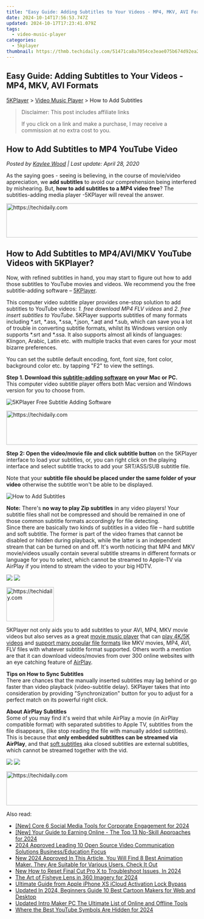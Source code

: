 ```yaml
---
title: "Easy Guide: Adding Subtitles to Your Videos - MP4, MKV, AVI Formats"
date: 2024-10-14T17:56:53.747Z
updated: 2024-10-17T17:23:41.079Z
tags:
  - video-music-player
categories:
  - 5kplayer
thumbnail: https://thmb.techidaily.com/51471ca8a7054ce3eae075b674d92ea208c6509841b94168b4ee14b78abb841b.jpg
---
```


## Easy Guide: Adding Subtitles to Your Videos - MP4, MKV, AVI Formats

[5KPlayer](https://tools.techidaily.com/5kplayer/products/) \> [Video Music Player](https://tools.techidaily.com/5kplayer/video-music-player/) \> How to Add Subtitles

>  Disclaimer: This post includes affiliate links
>
>  If you click on a link and make a purchase, I may receive a commission at no extra cost to you.
>

## How to Add Subtitles to MP4 YouTube Video

 _Posted by [Kaylee Wood](https://www.quora.com/profile/Amanda-Hu-21) | Last update: April 28, 2020_

As the saying goes - seeing is believing, in the course of movie/video appreciation, we **add subtitles** to avoid our comprehension being interfered by mishearing. But, **how to add subtitles to a MP4 video free**? The subtitles-adding media player -5KPlayer will reveal the answer.

<!-- affiliate ads begin -->
<a href="https://unicoeye.pxf.io/c/5597632/2134238/18498" target="_top" id="2134238">
  <img src="//a.impactradius-go.com/display-ad/18498-2134238" border="0" alt="https://techidaily.com" width="728" height="90"/>
</a>
<img height="0" width="0" src="https://unicoeye.pxf.io/i/5597632/2134238/18498" style="position:absolute;visibility:hidden;" border="0" />
<!-- affiliate ads end -->

## How to Add Subtitles to MP4/AVI/MKV YouTube Videos with 5KPlayer?

Now, with refined subtitles in hand, you may start to figure out how to add those subtitles to YouTube movies and videos. We recommend you the free subtitle-adding software – [5KPlayer](https://tools.techidaily.com/5kplayer/products/).

This computer video subtitle player provides one-stop solution to add subtitles to YouTube videos: _1\. free download MP4 FLV videos_ and _2\. free insert subtitles to YouTube_. 5KPlayer supports subtitles of many formats including \*.srt, \*.ass, \*.ssa, \*.json, \*.aqt and \*.sub, which can save you a lot of trouble in converting subtitle formats, whilst its Windows version only supports \*.srt and \*.ssa. It also supports almost all kinds of languages: Klingon, Arabic, Latin etc. with multiple tracks that even cares for your most bizarre preferences. 

You can set the subtile default encoding, font, font size, font color, background color etc. by tapping "F2" to view the settings.

**Step 1\. Download this [subtitle-adding software](https://tools.techidaily.com/5kplayer/video-music-player/) on your Mac or PC.**   
 This computer video subtitle player offers both Mac version and Windows version for you to choose from.

![5KPlayer Free Subtitle Adding Software](https://www.5kplayer.com/video-music-player/img/5kp-ui.jpg) 

<!-- affiliate ads begin -->
<a href="https://appsumo.8odi.net/c/5597632/2132161/7443" target="_top" id="2132161">
  <img src="//a.impactradius-go.com/display-ad/7443-2132161" border="0" alt="https://techidaily.com" width="728" height="90"/>
</a>
<img height="0" width="0" src="https://appsumo.8odi.net/i/5597632/2132161/7443" style="position:absolute;visibility:hidden;" border="0" />
<!-- affiliate ads end -->

**Step 2: Open the video/movie file and click subtitle button** on the 5KPlayer interface to load your subtitles, or, you can right click on the playing interface and select subtitle tracks to add your SRT/ASS/SUB subtitle file.

Note that your **subtitle file should be placed under the same folder of your video** otherwise the subtitle won't be able to be displayed. 

![How to Add Subtitles](https://www.5kplayer.com/video-music-player/img/5kplayer-how-to-add-subtitles-zjy-0420002.jpg) 

**Note:** There's **no way to play Zip subtitles** in any video players! Your subtitle files shall not be compressed and should be remained in one of those common subtitle formats accordingly for file detecting.  
 Since there are basically two kinds of subtitles in a video file – hard subtitle and soft subtitle. The former is part of the video frames that cannot be disabled or hidden during playback, while the latter is an independent stream that can be turned on and off. It's worth noticing that MP4 and MKV movie/videos usually contain several subtitle streams in different formats or language for you to select, which cannot be streamed to Apple-TV via AirPlay if you intend to stream the video to your big HDTV.

[![](https://www.5kplayer.com/video-music-player/../button/freedownwhitewin.png)](https://tools.techidaily.com/5kplayer/products/) [![](https://www.5kplayer.com/video-music-player/../button/freedownbackmac.png)](https://tools.techidaily.com/5kplayer/products/) 

<!-- affiliate ads begin -->
<a href="https://aligracehair.sjv.io/c/5597632/2135351/19272" target="_top" id="2135351">
  <img src="//a.impactradius-go.com/display-ad/19272-2135351" border="0" alt="https://techidaily.com" width="125" height="90"/>
</a>
<img height="0" width="0" src="https://aligracehair.sjv.io/i/5597632/2135351/19272" style="position:absolute;visibility:hidden;" border="0" />
<!-- affiliate ads end -->

5KPlayer not only aids you to add subtitles to your AVI, MP4, MKV movie videos but also serves as a great [movie music player](https://tools.techidaily.com/5kplayer/video-music-player/) that can [play 4K/5K videos](https://tools.techidaily.com/5kplayer/video-music-player/) and [support many popular file formats](https://tools.techidaily.com/5kplayer/video-music-player/) like MKV movies, MP4, AVI, FLV files with whatever subtitle format supported. Others worth a mention are that it can download videos/movies from over 300 online websites with an eye catching feature of [AirPlay](https://tools.techidaily.com/5kplayer/airplay/).

**Tips on How to Sync Subtitles**  
There are chances that the manually inserted subtitles may lag behind or go faster than video playback (video-subtitle delay). 5KPlayer takes that into consideration by providing "Synchronization" button for you to adjust for a perfect match on its powerful right click.

 **About AirPlay Subtitles**  
 Some of you may find it's weird that while AirPlay a movie (in AirPlay compatible format) with separated subtitles to Apple TV, subtitles from the file disappears, (like stop reading the file with manually added subtitles). This is because that **only embedded subtitltes can be streamed via AirPlay**, and that [soft subtitles](https://en.wikipedia.org/wiki/Subtitle%5F%28captioning%29) aka closed subtitles are external subtitles, which cannot be streamed together with the vid.

[![](https://www.5kplayer.com/video-music-player/../button/freedownwhitewin.png)](https://tools.techidaily.com/5kplayer/products/) [![](https://www.5kplayer.com/video-music-player/../button/freedownbackmac.png)](https://tools.techidaily.com/5kplayer/products/)

<!-- affiliate ads begin -->
<a href="https://appsumo.8odi.net/c/5597632/2002019/7443" target="_top" id="2002019">
  <img src="//a.impactradius-go.com/display-ad/7443-2002019" border="0" alt="https://techidaily.com" width="728" height="90"/>
</a>
<img height="0" width="0" src="https://appsumo.8odi.net/i/5597632/2002019/7443" style="position:absolute;visibility:hidden;" border="0" />
<!-- affiliate ads end -->

<ins class="adsbygoogle"
     style="display:block"
     data-ad-format="autorelaxed"
     data-ad-client="ca-pub-7571918770474297"
     data-ad-slot="1223367746"></ins>

<ins class="adsbygoogle"
     style="display:block"
     data-ad-client="ca-pub-7571918770474297"
     data-ad-slot="8358498916"
     data-ad-format="auto"
     data-full-width-responsive="true"></ins>

<span class="atpl-alsoreadstyle">Also read:</span>
<div><ul>
<li><a href="https://article-helps.techidaily.com/new-core-6-social-media-tools-for-corporate-engagement-for-2024/"><u>[New] Core 6 Social Media Tools for Corporate Engagement for 2024</u></a></li>
<li><a href="https://fox-links.techidaily.com/new-your-guide-to-earning-online-the-top-13-no-skill-approaches-for-2024/"><u>[New] Your Guide to Earning Online - The Top 13 No-Skill Approaches for 2024</u></a></li>
<li><a href="https://digital-screen-recording.techidaily.com/2024-approved-leading-10-open-source-video-communication-solutions-businesseducation-focus/"><u>2024 Approved Leading 10 Open Source Video Communication Solutions Business/Education Focus</u></a></li>
<li><a href="https://video-ai-editor.techidaily.com/new-2024-approved-in-this-article-you-will-find-8-best-animation-maker-they-are-suitable-for-various-users-check-it-out/"><u>New 2024 Approved In This Article, You Will Find 8 Best Animation Maker. They Are Suitable for Various Users. Check It Out</u></a></li>
<li><a href="https://video-ai-editor.techidaily.com/new-how-to-reset-final-cut-pro-x-to-troubleshoot-issues-in-2024/"><u>New How to Reset Final Cut Pro X to Troubleshoot Issues, In 2024</u></a></li>
<li><a href="https://some-skills.techidaily.com/the-art-of-fisheye-lens-in-360-imagery-for-2024/"><u>The Art of Fisheye Lens in 360 Imagery for 2024</u></a></li>
<li><a href="https://activate-lock.techidaily.com/ultimate-guide-from-apple-iphone-xs-icloud-activation-lock-bypass-by-drfone-ios/"><u>Ultimate Guide from Apple iPhone XS iCloud Activation Lock Bypass</u></a></li>
<li><a href="https://video-ai-editor.techidaily.com/updated-in-2024-beginners-guide-10-best-cartoon-makers-for-web-and-desktop/"><u>Updated In 2024, Beginners Guide 10 Best Cartoon Makers for Web and Desktop</u></a></li>
<li><a href="https://video-ai-editor.techidaily.com/updated-intro-maker-pc-the-ultimate-list-of-online-and-offline-tools/"><u>Updated Intro Maker PC The Ultimate List of Online and Offline Tools</u></a></li>
<li><a href="https://facebook-video-share.techidaily.com/where-the-best-youtube-symbols-are-hidden-for-2024/"><u>Where the Best YouTube Symbols Are Hidden for 2024</u></a></li>
</ul></div>

